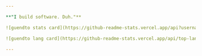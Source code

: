 ```yaml
---

**"I build software. Duh."**

![guendto stats card](https://github-readme-stats.vercel.app/api?username=guendto&include_all_commits=trueo&count_private=true&show_icons=true&hide_border=true&hide=prs,issues,contribs&theme=gotham)

![guendto lang card](https://github-readme-stats.vercel.app/api/top-langs/?username=guendto&exclude_repo=&hide=roff,makefile&langs_count=10&card_width=445&theme=gotham&layout=compact)

---
```


<!--
Here are some ideas to get you started:

- 🔭 I’m currently working on ...
- 🌱 I’m currently learning ...
- 👯 I’m looking to collaborate on ...
- 🤔 I’m looking for help with ...
- 💬 Ask me about ...
- 📫 How to reach me: ...
- 😄 Pronouns: ...
- ⚡ Fun fact: ...
-->
